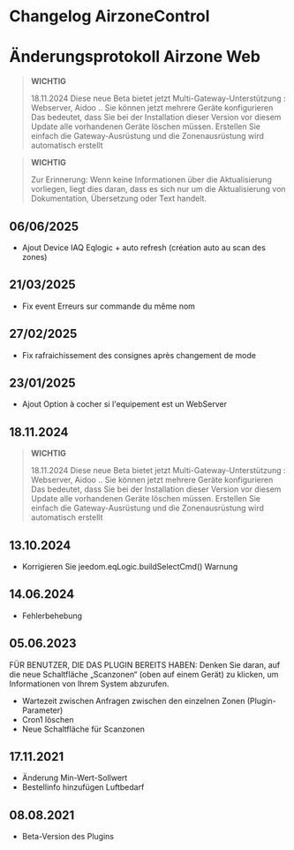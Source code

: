# Changelog AirzoneControl

# Änderungsprotokoll Airzone Web

>**WICHTIG**
>
> 18.11.2024
> Diese neue Beta bietet jetzt Multi-Gateway-Unterstützung : Webserver, Aidoo ..
> Sie können jetzt mehrere Geräte konfigurieren
> Das bedeutet, dass Sie bei der Installation dieser Version vor diesem Update alle vorhandenen Geräte löschen müssen.
> Erstellen Sie einfach die Gateway-Ausrüstung und die Zonenausrüstung wird automatisch erstellt


>**WICHTIG**
>
>Zur Erinnerung: Wenn keine Informationen über die Aktualisierung vorliegen, liegt dies daran, dass es sich nur um die Aktualisierung von Dokumentation, Übersetzung oder Text handelt.


## 06/06/2025

- Ajout Device IAQ Eqlogic + auto refresh (création auto au scan des zones)


## 21/03/2025

- Fix event Erreurs sur commande du même nom


## 27/02/2025

- Fix rafraichissement des consignes après changement de mode


## 23/01/2025

- Ajout Option à cocher si l'equipement est un WebServer

## 18.11.2024

>**WICHTIG**
>
> 18.11.2024
> Diese neue Beta bietet jetzt Multi-Gateway-Unterstützung : Webserver, Aidoo ..
> Sie können jetzt mehrere Geräte konfigurieren
> Das bedeutet, dass Sie bei der Installation dieser Version vor diesem Update alle vorhandenen Geräte löschen müssen.
> Erstellen Sie einfach die Gateway-Ausrüstung und die Zonenausrüstung wird automatisch erstellt

## 13.10.2024

- Korrigieren Sie jeedom.eqLogic.buildSelectCmd() Warnung


## 14.06.2024

- Fehlerbehebung

## 05.06.2023

FÜR BENUTZER, DIE DAS PLUGIN BEREITS HABEN:
Denken Sie daran, auf die neue Schaltfläche „Scanzonen“ (oben auf einem Gerät) zu klicken, um Informationen von Ihrem System abzurufen.

- Wartezeit zwischen Anfragen zwischen den einzelnen Zonen (Plugin-Parameter)
- Cron1 löschen
- Neue Schaltfläche für Scanzonen

## 17.11.2021

- Änderung Min-Wert-Sollwert
- Bestellinfo hinzufügen Luftbedarf

## 08.08.2021

- Beta-Version des Plugins
